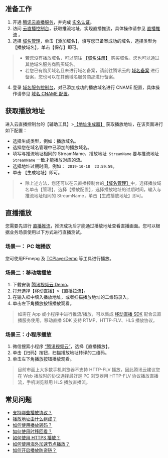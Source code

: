 ## 准备工作
1. 开通 [腾讯云直播服务](https://console.cloud.tencent.com/live?from=product-banner-use-lvb)，并完成 [实名认证](https://cloud.tencent.com/document/product/378/3629)。
2. 访问 [云直播控制台](https://console.cloud.tencent.com/live/livestat)，获取推流地址，实现直播推流，具体操作请参见 [直播推流](https://cloud.tencent.com/document/product/267/32732) 。
3. 选择 [域名管理](https://console.cloud.tencent.com/live/domainmanage)，单击【添加域名】，填写您已备案成功的域名，选择类型为【播放域名】，单击【保存】即可。
>
>- 若您没有播放域名，可以前往 [【域名注册】](https://buy.cloud.tencent.com/domain?from=console) 购买域名。您也可以通过其他域名服务商购买域名。
>-  若您已有购买域名且未进行域名备案，请前往腾讯云的 [域名备案](https://intl.cloud.tencent.com/product/ba) 进行备案，您也可以在其他域名服务商那进行备案。
>
4. 登录 [域名服务控制台](https://console.cloud.tencent.com/domain)，对已添加成功的播放域名进行 CNAME 配置，具体操作请参见 [域名 CNAME 配置](https://cloud.tencent.com/document/product/267/19908)。

## 获取播放地址
进入云直播控制台的【辅助工具】>[【地址生成器】](https://console.cloud.tencent.com/live/addrgenerator/addrgenerator) 获取播放地址，在该页面进行如下配置：
-  选择生成类型，例如：播放域名。
- 选择您在域名管理中已添加的播放域名。
- 填写与推流地址相同的 StreamName，播放地址` StreamName` 要与推流地址 `StreamName` 一致才能播放对应的流。
- 选择地址过期时间，例如：` 2019-10-18  23:59:59`。
- 单击 【生成地址】即可。

>
>- 除上述方法，您还可以在云直播控制台的[【域名管理】](https://console.cloud.tencent.com/live/domainmanage)中，选择播放域名单击【管理】，选择【播放配置】，选择播放地址的过期时间，输入与推流地址相同的 StreamName，单击【生成播放地址】即可。

## 直播播放
您需要先进行 [直播推流](https://cloud.tencent.com/document/product/267/32732)，推流成功后才能通过播放地址查看直播画面。您可以根据业务场景使用以下方式进行直播测试。

### 场景一： PC 端播放
您可使用FFmepg 及 [TCPlayerDemo](https://imgcache.qq.com/open/qcloud/video/player/demo/player.html)  等工具进行播放。


### 场景二：移动端播放
1. 下载安装 [腾讯视频云 Demo](https://intl.cloud.tencent.com/document/product/454/6555#.E7.B2.BE.E7.AE.80.E7.89.88-demo)。
2. 打开选择【移动直播】>【直播拉流】。
3. 在输入框中填入播放地址，或者扫描播放地址的二维码录入。
4. 单击左下角播放按钮播放观看。

> 如需在 App 或小程序中进行推流/播放，可以集成 [移动直播 SDK](https://intl.cloud.tencent.com/product/mlvb) 配合云直播服务使用，移动直播 SDK 支持 RTMP、HTTP-FLV、HLS 播放协议。

### 场景三：小程序播放
1. 微信搜索小程序 [“腾讯视频云”](https://intl.cloud.tencent.com/document/product/454/6555#.E5.B0.8F.E7.A8.8B.E5.BA.8F-demo)，选择【直播播放】。
2. 单击【扫码】按钮，扫描播放地址转译的二维码。
3. 单击左下角播放按钮播放观看。


> 目前市面上大多数手机浏览器不支持 HTTP-FLV 播放，因此腾讯云建议您在 Web 播放时的协议选择最好是 PC 浏览器用 HTTP-FLV 协议播放直播流，手机浏览器用 HLS 播放直播流。


## 常见问题
- [支持哪些播放协议？](https://cloud.tencent.com/document/product/267/7968#.E6.94.AF.E6.8C.81.E5.93.AA.E4.BA.9B.E6.92.AD.E6.94.BE.E5.8D.8F.E8.AE.AE.EF.BC.9F)
- [播放地址由什么组成？](https://cloud.tencent.com/document/product/267/7968#.E6.92.AD.E6.94.BE.E5.9C.B0.E5.9D.80.E7.94.B1.E4.BB.80.E4.B9.88.E7.BB.84.E6.88.90.EF.BC.9F)
- [如何使用播放转码？](https://cloud.tencent.com/document/product/267/7968#.E5.A6.82.E4.BD.95.E4.BD.BF.E7.94.A8.E6.92.AD.E6.94.BE.E8.BD.AC.E7.A0.81.EF.BC.9F)
- [如何使用时移回看？](https://cloud.tencent.com/document/product/267/7968#.E5.A6.82.E4.BD.95.E4.BD.BF.E7.94.A8.E6.97.B6.E7.A7.BB.E5.9B.9E.E7.9C.8B.EF.BC.9F)
- [如何使用 HTTPS 播放？](https://cloud.tencent.com/document/product/267/7968#.E5.A6.82.E4.BD.95.E4.BD.BF.E7.94.A8-https-.E6.92.AD.E6.94.BE.EF.BC.9F)
- [如何使用海外加速节点播放？](https://cloud.tencent.com/document/product/267/7968#.E5.A6.82.E4.BD.95.E4.BD.BF.E7.94.A8.E6.B5.B7.E5.A4.96.E5.8A.A0.E9.80.9F.E8.8A.82.E7.82.B9.E6.92.AD.E6.94.BE.EF.BC.9F)
- [如何开启播放防盗链？](https://cloud.tencent.com/document/product/267/7968#.E5.A6.82.E4.BD.95.E5.BC.80.E5.90.AF.E6.92.AD.E6.94.BE.E9.98.B2.E7.9B.97.E9.93.BE.EF.BC.9F)
